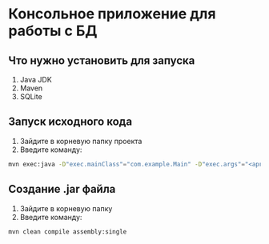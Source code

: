 # Консольное приложение для работы с БД
## Что нужно установить для запуска
1. Java JDK
2. Maven
3. SQLite

## Запуск исходного кода
1. Зайдите в корневую папку проекта
2. Введите команду:
``` bash
mvn exec:java -D"exec.mainClass"="com.example.Main" -D"exec.args"="<аргументы>"
```

## Создание .jar файла
1. Зайдите в корневую папку
2. Введите команду:
``` bash
mvn clean compile assembly:single
```